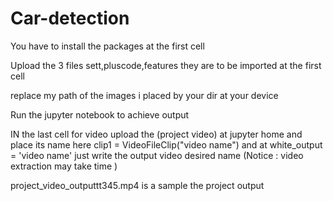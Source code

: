 # Car-detection
You have to install the packages at the first cell

Upload the 3 files sett,pluscode,features they are to be imported at the first cell

replace my path of the images i placed by your dir at your device

Run the jupyter notebook to achieve output

IN the last cell for video upload the (project video) at jupyter home and place its name here clip1 = VideoFileClip("video name") and at white_output = 'video name' just write the output video desired name (Notice : video extraction may take time )

project_video_outputtt345.mp4 is a sample the project output
